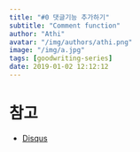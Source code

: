 ```yaml
---
title: "#0 댓글기능 추가하기"
subtitle: "Comment function"
author: "Athi"
avatar: "/img/authors/athi.png"
image: "/img/a.jpg"
tags: [goodwriting-series]
date: 2019-01-02 12:12:12
---
```


# 참고

- [Disqus](https://17billion.github.io/jekyll/disqus/reply/2017/06/01/jekyll_disqus.html)
